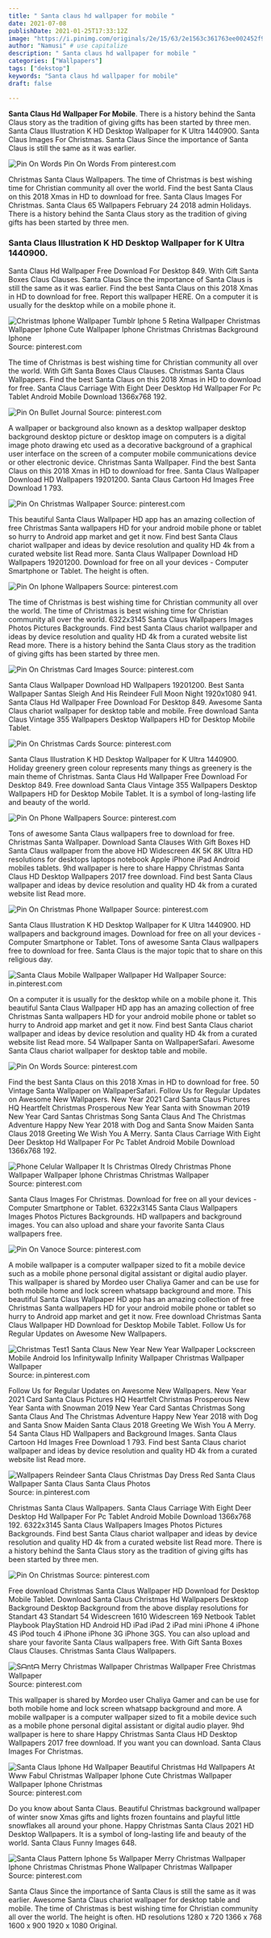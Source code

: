 ```yaml
---
title: " Santa claus hd wallpaper for mobile "
date: 2021-07-08
publishDate: 2021-01-25T17:33:12Z
image: "https://i.pinimg.com/originals/2e/15/63/2e1563c361763ee002452f91db26994f.jpg"
author: "Namusi" # use capitalize
description: " Santa claus hd wallpaper for mobile "
categories: ["Wallpapers"]
tags: ["dekstop"]
keywords: "Santa claus hd wallpaper for mobile"
draft: false

---
```



**Santa Claus Hd Wallpaper For Mobile**. There is a history behind the Santa Claus story as the tradition of giving gifts has been started by three men. Santa Claus Illustration K HD Desktop Wallpaper for K Ultra 1440900. Santa Claus Images For Christmas. Santa Claus Since the importance of Santa Claus is still the same as it was earlier.

![Pin On Words](https://i.pinimg.com/736x/93/7f/7d/937f7d00f41d218eb9b13c7f43cae706.jpg "Pin On Words")
Pin On Words From pinterest.com


Christmas Santa Claus Wallpapers. The time of Christmas is best wishing time for Christian community all over the world. Find the best Santa Claus on this 2018 Xmas in HD to download for free. Santa Claus Images For Christmas. Santa Claus 65 Wallpapers February 24 2018 admin Holidays. There is a history behind the Santa Claus story as the tradition of giving gifts has been started by three men.

### Santa Claus Illustration K HD Desktop Wallpaper for K Ultra 1440900.

Santa Claus Hd Wallpaper Free Download For Desktop 849. With Gift Santa Boxes Claus Clauses. Santa Claus Since the importance of Santa Claus is still the same as it was earlier. Find the best Santa Claus on this 2018 Xmas in HD to download for free. Report this wallpaper HERE. On a computer it is usually for the desktop while on a mobile phone it.


![Christmas Iphone Wallpaper Tumblr Iphone 5 Retina Wallpaper Christmas Wallpaper Iphone Cute Wallpaper Iphone Christmas Christmas Background Iphone](https://i.pinimg.com/originals/8b/86/50/8b86504ed01f6849d9a3b8d132fe8c60.jpg "Christmas Iphone Wallpaper Tumblr Iphone 5 Retina Wallpaper Christmas Wallpaper Iphone Cute Wallpaper Iphone Christmas Christmas Background Iphone")
Source: pinterest.com

The time of Christmas is best wishing time for Christian community all over the world. With Gift Santa Boxes Claus Clauses. Christmas Santa Claus Wallpapers. Find the best Santa Claus on this 2018 Xmas in HD to download for free. Santa Claus Carriage With Eight Deer Desktop Hd Wallpaper For Pc Tablet Android Mobile Download 1366x768 192.

![Pin On Bullet Journal](https://i.pinimg.com/564x/8f/15/08/8f150837f2a9c47067231552e083ede5.jpg "Pin On Bullet Journal")
Source: pinterest.com

A wallpaper or background also known as a desktop wallpaper desktop background desktop picture or desktop image on computers is a digital image photo drawing etc used as a decorative background of a graphical user interface on the screen of a computer mobile communications device or other electronic device. Christmas Santa Wallpaper. Find the best Santa Claus on this 2018 Xmas in HD to download for free. Santa Claus Wallpaper Download HD Wallpapers 19201200. Santa Claus Cartoon Hd Images Free Download 1 793.

![Pin On Christmas Wallpaper](https://i.pinimg.com/originals/31/fe/c1/31fec1c890ba8039d2883de644c69da7.jpg "Pin On Christmas Wallpaper")
Source: pinterest.com

This beautiful Santa Claus Wallpaper HD app has an amazing collection of free Christmas Santa wallpapers HD for your android mobile phone or tablet so hurry to Android app market and get it now. Find best Santa Claus chariot wallpaper and ideas by device resolution and quality HD 4k from a curated website list Read more. Santa Claus Wallpaper Download HD Wallpapers 19201200. Download for free on all your devices - Computer Smartphone or Tablet. The height is often.

![Pin On Iphone Wallpapers](https://i.pinimg.com/originals/93/85/4d/93854d0a1d323ec2362a9bdc8f992fa0.jpg "Pin On Iphone Wallpapers")
Source: pinterest.com

The time of Christmas is best wishing time for Christian community all over the world. The time of Christmas is best wishing time for Christian community all over the world. 6322x3145 Santa Claus Wallpapers Images Photos Pictures Backgrounds. Find best Santa Claus chariot wallpaper and ideas by device resolution and quality HD 4k from a curated website list Read more. There is a history behind the Santa Claus story as the tradition of giving gifts has been started by three men.

![Pin On Christmas Card Images](https://i.pinimg.com/originals/33/a0/0d/33a00de62942ea105c649ac84d7ca474.jpg "Pin On Christmas Card Images")
Source: pinterest.com

Santa Claus Wallpaper Download HD Wallpapers 19201200. Best Santa Wallpaper Santas Sleigh And His Reindeer Full Moon Night 1920x1080 941. Santa Claus Hd Wallpaper Free Download For Desktop 849. Awesome Santa Claus chariot wallpaper for desktop table and mobile. Free download Santa Claus Vintage 355 Wallpapers Desktop Wallpapers HD for Desktop Mobile Tablet.

![Pin On Christmas Cards](https://i.pinimg.com/736x/79/61/50/7961502394970aebef0fb9683bcce10c.jpg "Pin On Christmas Cards")
Source: pinterest.com

Santa Claus Illustration K HD Desktop Wallpaper for K Ultra 1440900. Holiday greenery green colour represents many things as greenery is the main theme of Christmas. Santa Claus Hd Wallpaper Free Download For Desktop 849. Free download Santa Claus Vintage 355 Wallpapers Desktop Wallpapers HD for Desktop Mobile Tablet. It is a symbol of long-lasting life and beauty of the world.

![Pin On Phone Wallpapers](https://i.pinimg.com/736x/45/45/e6/4545e6862808f5d3a182fa7581e3f483.jpg "Pin On Phone Wallpapers")
Source: pinterest.com

Tons of awesome Santa Claus wallpapers free to download for free. Christmas Santa Wallpaper. Download Santa Clauses With Gift Boxes HD Santa Claus wallpaper from the above HD Widescreen 4K 5K 8K Ultra HD resolutions for desktops laptops notebook Apple iPhone iPad Android mobiles tablets. 9hd wallpaper is here to share Happy Christmas Santa Claus HD Desktop Wallpapers 2017 free download. Find best Santa Claus wallpaper and ideas by device resolution and quality HD 4k from a curated website list Read more.

![Pin On Christmas Phone Wallpaper](https://i.pinimg.com/564x/56/98/66/569866f62c3cc749eba0d126ef9d5668.jpg "Pin On Christmas Phone Wallpaper")
Source: pinterest.com

Santa Claus Illustration K HD Desktop Wallpaper for K Ultra 1440900. HD wallpapers and background images. Download for free on all your devices - Computer Smartphone or Tablet. Tons of awesome Santa Claus wallpapers free to download for free. Santa Claus is the major topic that to share on this religious day.

![Santa Claus Mobile Wallpaper Wallpaper Hd Wallpaper](https://i.pinimg.com/736x/e1/e8/aa/e1e8aa6ce775184b7b6d74e217ef5f76.jpg "Santa Claus Mobile Wallpaper Wallpaper Hd Wallpaper")
Source: in.pinterest.com

On a computer it is usually for the desktop while on a mobile phone it. This beautiful Santa Claus Wallpaper HD app has an amazing collection of free Christmas Santa wallpapers HD for your android mobile phone or tablet so hurry to Android app market and get it now. Find best Santa Claus chariot wallpaper and ideas by device resolution and quality HD 4k from a curated website list Read more. 54 Wallpaper Santa on WallpaperSafari. Awesome Santa Claus chariot wallpaper for desktop table and mobile.

![Pin On Words](https://i.pinimg.com/736x/93/7f/7d/937f7d00f41d218eb9b13c7f43cae706.jpg "Pin On Words")
Source: pinterest.com

Find the best Santa Claus on this 2018 Xmas in HD to download for free. 50 Vintage Santa Wallpaper on WallpaperSafari. Follow Us for Regular Updates on Awesome New Wallpapers. New Year 2021 Сard Santa Claus Pictures HQ Heartfelt Christmas Prosperous New Year Santa with Snowman 2019 New Year Card Santas Christmas Song Santa Claus And The Christmas Adventure Happy New Year 2018 with Dog and Santa Snow Maiden Santa Claus 2018 Greeting We Wish You A Merry. Santa Claus Carriage With Eight Deer Desktop Hd Wallpaper For Pc Tablet Android Mobile Download 1366x768 192.

![Phone Celular Wallpaper It Is Christmas Olredy Christmas Phone Wallpaper Wallpaper Iphone Christmas Christmas Wallpaper](https://i.pinimg.com/736x/6f/97/bd/6f97bd3d11a97b205d04027411e7847c.jpg "Phone Celular Wallpaper It Is Christmas Olredy Christmas Phone Wallpaper Wallpaper Iphone Christmas Christmas Wallpaper")
Source: pinterest.com

Santa Claus Images For Christmas. Download for free on all your devices - Computer Smartphone or Tablet. 6322x3145 Santa Claus Wallpapers Images Photos Pictures Backgrounds. HD wallpapers and background images. You can also upload and share your favorite Santa Claus wallpapers free.

![Pin On Vanoce](https://i.pinimg.com/736x/88/d5/6e/88d56ea4e486407c926121d0bd6f3b71.jpg "Pin On Vanoce")
Source: pinterest.com

A mobile wallpaper is a computer wallpaper sized to fit a mobile device such as a mobile phone personal digital assistant or digital audio player. This wallpaper is shared by Mordeo user Chaliya Gamer and can be use for both mobile home and lock screen whatsapp background and more. This beautiful Santa Claus Wallpaper HD app has an amazing collection of free Christmas Santa wallpapers HD for your android mobile phone or tablet so hurry to Android app market and get it now. Free download Christmas Santa Claus Wallpaper HD Download for Desktop Mobile Tablet. Follow Us for Regular Updates on Awesome New Wallpapers.

![Christmas Test1 Santa Claus New Year New Year Wallpaper Lockscreen Mobile Android Ios Infinitywallp Infinity Wallpaper Christmas Wallpaper Wallpaper](https://i.pinimg.com/originals/6b/35/2e/6b352e703129f6b45996b4982f0218e8.jpg "Christmas Test1 Santa Claus New Year New Year Wallpaper Lockscreen Mobile Android Ios Infinitywallp Infinity Wallpaper Christmas Wallpaper Wallpaper")
Source: in.pinterest.com

Follow Us for Regular Updates on Awesome New Wallpapers. New Year 2021 Сard Santa Claus Pictures HQ Heartfelt Christmas Prosperous New Year Santa with Snowman 2019 New Year Card Santas Christmas Song Santa Claus And The Christmas Adventure Happy New Year 2018 with Dog and Santa Snow Maiden Santa Claus 2018 Greeting We Wish You A Merry. 54 Santa Claus HD Wallpapers and Background Images. Santa Claus Cartoon Hd Images Free Download 1 793. Find best Santa Claus chariot wallpaper and ideas by device resolution and quality HD 4k from a curated website list Read more.

![Wallpapers Reindeer Santa Claus Christmas Day Dress Red Santa Claus Wallpaper Santa Claus Santa Claus Photos](https://i.pinimg.com/originals/da/73/65/da7365599f93574243f22330c065fe9a.jpg "Wallpapers Reindeer Santa Claus Christmas Day Dress Red Santa Claus Wallpaper Santa Claus Santa Claus Photos")
Source: in.pinterest.com

Christmas Santa Claus Wallpapers. Santa Claus Carriage With Eight Deer Desktop Hd Wallpaper For Pc Tablet Android Mobile Download 1366x768 192. 6322x3145 Santa Claus Wallpapers Images Photos Pictures Backgrounds. Find best Santa Claus chariot wallpaper and ideas by device resolution and quality HD 4k from a curated website list Read more. There is a history behind the Santa Claus story as the tradition of giving gifts has been started by three men.

![Pin On Christmas](https://i.pinimg.com/originals/a8/11/3f/a8113f0177f6ad9b816d000ec34cc279.jpg "Pin On Christmas")
Source: pinterest.com

Free download Christmas Santa Claus Wallpaper HD Download for Desktop Mobile Tablet. Download Santa Claus Christmas Hd Wallpapers Desktop Background Desktop Background from the above display resolutions for Standart 43 Standart 54 Widescreen 1610 Widescreen 169 Netbook Tablet Playbook PlayStation HD Android HD iPad iPad 2 iPad mini iPhone 4 iPhone 4S iPod touch 4 iPhone iPhone 3G iPhone 3GS. You can also upload and share your favorite Santa Claus wallpapers free. With Gift Santa Boxes Claus Clauses. Christmas Santa Claus Wallpapers.

![Sᗩntᗩ Merry Christmas Wallpaper Christmas Wallpaper Free Christmas Wallpaper](https://i.pinimg.com/originals/76/12/ae/7612aecbfd1ef38b9b286ebcac680fb4.jpg "Sᗩntᗩ Merry Christmas Wallpaper Christmas Wallpaper Free Christmas Wallpaper")
Source: pinterest.com

This wallpaper is shared by Mordeo user Chaliya Gamer and can be use for both mobile home and lock screen whatsapp background and more. A mobile wallpaper is a computer wallpaper sized to fit a mobile device such as a mobile phone personal digital assistant or digital audio player. 9hd wallpaper is here to share Happy Christmas Santa Claus HD Desktop Wallpapers 2017 free download. If you want you can download. Santa Claus Images For Christmas.

![Santa Claus Iphone Hd Wallpaper Beautiful Christmas Hd Wallpapers At Www Fabul Christmas Wallpaper Iphone Cute Christmas Wallpaper Wallpaper Iphone Christmas](https://i.pinimg.com/736x/06/74/2a/06742ae22e24a9f16fb3ad834e22c692.jpg "Santa Claus Iphone Hd Wallpaper Beautiful Christmas Hd Wallpapers At Www Fabul Christmas Wallpaper Iphone Cute Christmas Wallpaper Wallpaper Iphone Christmas")
Source: pinterest.com

Do you know about Santa Claus. Beautiful Christmas background wallpaper of winter snow Xmas gifts and lights frozen fountains and playful little snowflakes all around your phone. Happy Christmas Santa Claus 2021 HD Desktop Wallpapers. It is a symbol of long-lasting life and beauty of the world. Santa Claus Funny Images 648.

![Santa Claus Pattern Iphone 5s Wallpaper Merry Christmas Wallpaper Iphone Christmas Christmas Phone Wallpaper Christmas Wallpaper](https://i.pinimg.com/originals/2e/15/63/2e1563c361763ee002452f91db26994f.jpg "Santa Claus Pattern Iphone 5s Wallpaper Merry Christmas Wallpaper Iphone Christmas Christmas Phone Wallpaper Christmas Wallpaper")
Source: pinterest.com

Santa Claus Since the importance of Santa Claus is still the same as it was earlier. Awesome Santa Claus chariot wallpaper for desktop table and mobile. The time of Christmas is best wishing time for Christian community all over the world. The height is often. HD resolutions 1280 x 720 1366 x 768 1600 x 900 1920 x 1080 Original.

